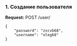 ### 1. Создание пользователя

**Request:**  POST /user/
```
{
    "password": "zxcvb68",
    "username": "oleg68"
}
```

